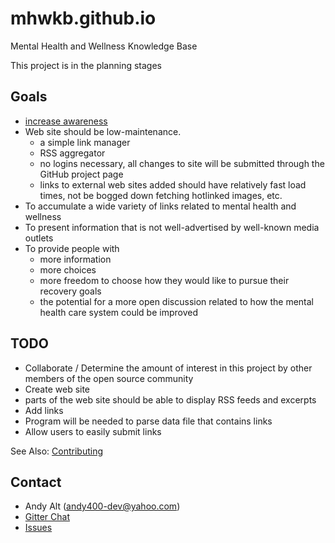 # mhwkb.github.io
Mental Health and Wellness Knowledge Base

This project is in the planning stages

## Goals
* [increase awareness](http://www.ohchr.org/EN/NewsEvents/Pages/DisplayNews.aspx?NewsID=21689&LangID=E)
* Web site should be low-maintenance.
  * a simple link manager
  * RSS aggregator
  * no logins necessary, all changes to site will be submitted through the
  GitHub project page
  * links to external web sites added should have relatively fast load times,
  not be bogged down fetching hotlinked images, etc.
* To accumulate a wide variety of links related to mental health and wellness
* To present information that is not well-advertised by well-known media outlets
* To provide people with
  * more information
  * more choices
  * more freedom to choose how they would like to pursue their recovery goals
  * the potential for a more open discussion related to how the mental health
  care system could be improved

## TODO
* Collaborate / Determine the amount of interest in this project by other
members of the open source community
* Create web site
* parts of the web site should be able to display RSS feeds and excerpts
* Add links
* Program will be needed to parse data file that contains links
* Allow users to easily submit links

See Also: [Contributing](CONTRIBUTING.md)

## Contact
* Andy Alt (andy400-dev@yahoo.com)
* [Gitter Chat](https://gitter.im/mhwkb/Lobby)
* [Issues](https://github.com/andy5995/mhwkb.github.io/issues)
